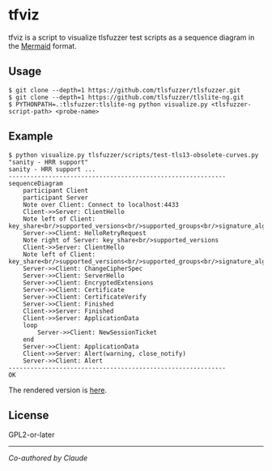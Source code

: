# tfviz

tfviz is a script to visualize tlsfuzzer test scripts as a sequence
diagram in the [Mermaid](https://mermaid.js.org/) format.

## Usage

```console
$ git clone --depth=1 https://github.com/tlsfuzzer/tlsfuzzer.git
$ git clone --depth=1 https://github.com/tlsfuzzer/tlslite-ng.git
$ PYTHONPATH=.:tlsfuzzer:tlslite-ng python visualize.py <tlsfuzzer-script-path> <probe-name>
```

## Example

```console
$ python visualize.py tlsfuzzer/scripts/test-tls13-obsolete-curves.py "sanity - HRR support"
sanity - HRR support ...
------------------------------------------------------------
sequenceDiagram
    participant Client
    participant Server
    Note over Client: Connect to localhost:4433
    Client->>Server: ClientHello
    Note left of Client: key_share<br/>supported_versions<br/>supported_groups<br/>signature_algorithms<br/>signature_algorithms_cert
    Server->>Client: HelloRetryRequest
    Note right of Server: key_share<br/>supported_versions
    Client->>Server: ClientHello
    Note left of Client: key_share<br/>supported_versions<br/>supported_groups<br/>signature_algorithms<br/>signature_algorithms_cert
    Server->>Client: ChangeCipherSpec
    Server->>Client: ServerHello
    Server->>Client: EncryptedExtensions
    Server->>Client: Certificate
    Server->>Client: CertificateVerify
    Server->>Client: Finished
    Client->>Server: Finished
    Client->>Server: ApplicationData
    loop
        Server->>Client: NewSessionTicket
    end
    Server->>Client: ApplicationData
    Client->>Server: Alert(warning, close_notify)
    Server->>Client: Alert
------------------------------------------------------------
OK
```

The rendered version is [here](https://mermaid.live/edit#pako:eNrVVMtu2zAQ_BWBpxZQ3FiSX0RhIHBS9NIc4qKHQoDBSCuJCEWyS6qJavjfQ4lyYMQRfC5P5OxwdnZJ7J5kKgdCiYE_DcgMbjkrkdWpDNzSDC3PuGbSBhvBQdpzfAv4F9Dj98pCoNxxYNNgo6SEzAZWBUJlTFTKWJokcewveNrVeu1V6AB8ByHUiaSAwgaqeFN9gnZnKobw9RG_rE2jtUIL-c5JGK6keQeXqBo9gLyUzDYIOyZKhdxW9XhglwEOFXt_zujRQm_xASy2D13njD2xi7yser_Hqi75_d-bsamYLGHDdQW41ZCN0DxwUs8Z405m2Gpn8-7FgjzpzXlK54YXPGMWLjN-AfKiHeF945KbCvKRR7gQvtFadDmc1VtmmWcJpbTffZjxHp63YLrqfvLsCYaugsxHHH6Y49yJcAV_emYouSzDIBPKwE4q14P285iw6N-UhKREnhNqsYGQ1IA1645k391Lia2ghpRQt82hYI2wKQl9yOnDjXDfxYe7v5mSVB6cpJsOv5Wqj6ru25UVoQUTxp0anbt3GYbNG4quB4Ab1UhL6DRa9CKE7skLoXEUTaJkPl_Es2W8WiZJSFpCr5JFNJnHsziZJbNlBx9C8q9PO53Ml9fTxXQ1X10vllHi1CDnVuEPP_H6wXd4Be9et6M).

## License

GPL2-or-later

---

*Co-authored by Claude*

